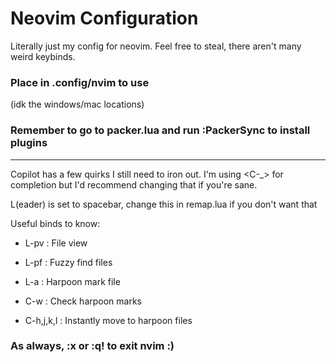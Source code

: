 # Neovim Configuration

Literally just my config for neovim. Feel free to steal, there aren't many weird keybinds.

### Place in .config/nvim to use
(idk the windows/mac locations)

### Remember to go to packer.lua and run :PackerSync to install plugins

----

Copilot has a few quirks I still need to iron out. I'm using <C-_> for completion but I'd recommend changing that if you're sane.

L(eader) is set to spacebar, change this in remap.lua if you don't want that

Useful binds to know:

- L-pv : File view
- L-pf : Fuzzy find files

- L-a : Harpoon mark file
- C-w : Check harpoon marks

- C-h,j,k,l : Instantly move to harpoon files

### As always, :x or :q! to exit nvim :)


